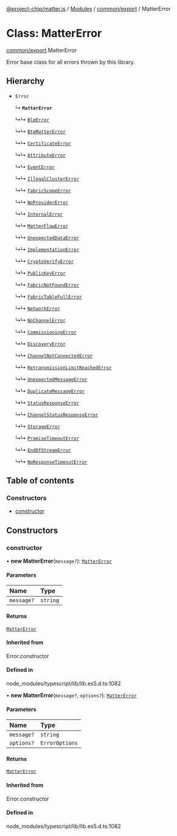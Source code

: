 [@project-chip/matter.js](../README.md) / [Modules](../modules.md) / [common/export](../modules/common_export.md) / MatterError

# Class: MatterError

[common/export](../modules/common_export.md).MatterError

Error base class for all errors thrown by this library.

## Hierarchy

- `Error`

  ↳ **`MatterError`**

  ↳↳ [`BleError`](ble_export.BleError.md)

  ↳↳ [`BtpMatterError`](ble_export.BtpMatterError.md)

  ↳↳ [`CertificateError`](certificate_export.CertificateError.md)

  ↳↳ [`AttributeError`](cluster_export.AttributeError.md)

  ↳↳ [`EventError`](cluster_export.EventError.md)

  ↳↳ [`IllegalClusterError`](cluster_export.IllegalClusterError.md)

  ↳↳ [`FabricScopeError`](cluster_export.FabricScopeError.md)

  ↳↳ [`NoProviderError`](common_export.NoProviderError.md)

  ↳↳ [`InternalError`](common_export.InternalError.md)

  ↳↳ [`MatterFlowError`](common_export.MatterFlowError.md)

  ↳↳ [`UnexpectedDataError`](common_export.UnexpectedDataError.md)

  ↳↳ [`ImplementationError`](common_export.ImplementationError.md)

  ↳↳ [`CryptoVerifyError`](crypto_export.CryptoVerifyError.md)

  ↳↳ [`PublicKeyError`](fabric_export.PublicKeyError.md)

  ↳↳ [`FabricNotFoundError`](fabric_export.FabricNotFoundError.md)

  ↳↳ [`FabricTableFullError`](fabric_export.FabricTableFullError.md)

  ↳↳ [`NetworkError`](net_export.NetworkError.md)

  ↳↳ [`NoChannelError`](protocol_export.NoChannelError.md)

  ↳↳ [`CommissioningError`](protocol_export.CommissioningError.md)

  ↳↳ [`DiscoveryError`](protocol_export.DiscoveryError.md)

  ↳↳ [`ChannelNotConnectedError`](protocol_export.ChannelNotConnectedError.md)

  ↳↳ [`RetransmissionLimitReachedError`](protocol_export.RetransmissionLimitReachedError.md)

  ↳↳ [`UnexpectedMessageError`](protocol_export.UnexpectedMessageError.md)

  ↳↳ [`DuplicateMessageError`](protocol_export.DuplicateMessageError.md)

  ↳↳ [`StatusResponseError`](protocol_interaction_export.StatusResponseError.md)

  ↳↳ [`ChannelStatusResponseError`](protocol_securechannel_export.ChannelStatusResponseError.md)

  ↳↳ [`StorageError`](storage_export.StorageError.md)

  ↳↳ [`PromiseTimeoutError`](util_export.PromiseTimeoutError.md)

  ↳↳ [`EndOfStreamError`](util_export.EndOfStreamError.md)

  ↳↳ [`NoResponseTimeoutError`](util_export.NoResponseTimeoutError.md)

## Table of contents

### Constructors

- [constructor](common_export.MatterError.md#constructor)

## Constructors

### constructor

• **new MatterError**(`message?`): [`MatterError`](common_export.MatterError.md)

#### Parameters

| Name | Type |
| :------ | :------ |
| `message?` | `string` |

#### Returns

[`MatterError`](common_export.MatterError.md)

#### Inherited from

Error.constructor

#### Defined in

node_modules/typescript/lib/lib.es5.d.ts:1082

• **new MatterError**(`message?`, `options?`): [`MatterError`](common_export.MatterError.md)

#### Parameters

| Name | Type |
| :------ | :------ |
| `message?` | `string` |
| `options?` | `ErrorOptions` |

#### Returns

[`MatterError`](common_export.MatterError.md)

#### Inherited from

Error.constructor

#### Defined in

node_modules/typescript/lib/lib.es5.d.ts:1082
